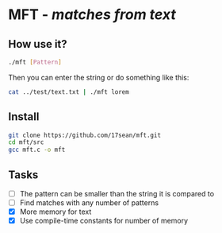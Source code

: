 # **MFT** - *matches from text*

## How use it?

```bash
./mft [Pattern]
```
Then you can enter the string
or do something like this:
```bash
cat ../test/text.txt | ./mft lorem
```

## Install

```bash
git clone https://github.com/17sean/mft.git
cd mft/src
gcc mft.c -o mft
```

## Tasks

- [ ] The pattern can be smaller than the string it is compared to
- [ ] Find matches with any number of patterns
- [x] More memory for text
- [x] Use compile-time constants for number of memory
